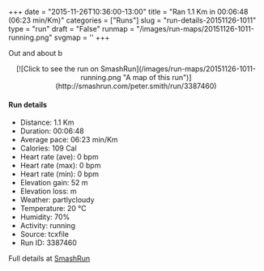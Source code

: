 +++
date = "2015-11-26T10:36:00-13:00"
title = "Ran 1.1 Km in 00:06:48 (06:23 min/Km)"
categories = ["Runs"]
slug = "run-details-20151126-1011"
type = "run"
draft = "False"
runmap = "/images/run-maps/20151126-1011-running.png"
svgmap = '<polyline points="72 0, 71 2, 71 2, 69 3, 68 4, 68 6, 69 8, 69 10, 69 11, 68 13, 66 14, 66 16, 67 18, 67 19, 66 20, 64 24, 63 25, 63 26, 62 29, 61 31, 60 32, 59 34, 58 36, 57 37, 57 39, 55 40, 53 43, 52 47, 51 49, 52 50, 52 52, 53 54, 52 55, 52 57, 51 59, 49 60, 49 61, 47 62, 47 64, 47 66, 45 67, 44 69, 42 70, 40 71, 40 73, 41 74, 40 76, 39 78, 39 81, 38 83, 37 84, 35 87, 34 89, 33 90, 33 91, 32 93, 29 96, 28 98, 28 99, 28 100">'
+++

Out and about b

<!--more-->

<center>
[![Click to see the run on SmashRun](/images/run-maps/20151126-1011-running.png "A map of this run")](http://smashrun.com/peter.smith/run/3387460)
</center>

#### Run details

* Distance: 1.1 Km
* Duration: 00:06:48
* Average pace: 06:23 min/Km
* Calories: 109 Cal
* Heart rate (ave): 0 bpm
* Heart rate (max): 0 bpm
* Heart rate (min): 0 bpm
* Elevation gain: 52 m
* Elevation loss:  m
* Weather: partlycloudy
* Temperature: 20 &deg;C
* Humidity: 70%
* Activity: running
* Source: tcxfile
* Run ID: 3387460

Full details at [SmashRun](http://smashrun.com/peter.smith/run/3387460)